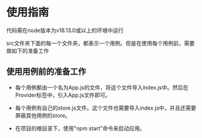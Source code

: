 # 使用指南

代码需在node版本为v18.13.0或以上的环境中运行

src文件夹下面的每一个文件夹，都表示一个用例。但是在使用每个用例前，需要做如下的准备工作

## 使用用例前的准备工作

+ 每个用例都由一个名为App.js的文件，将这个文件导入index.js中。然后在Provider标签中，引入App.js文件即可。
- 每个用例有自己的store.js文件。这个文件也需要导入index.js中，并且还需要屏蔽其他用例的store。
+ 在项目的根目录下，使用"npm start"命令来启动应用。